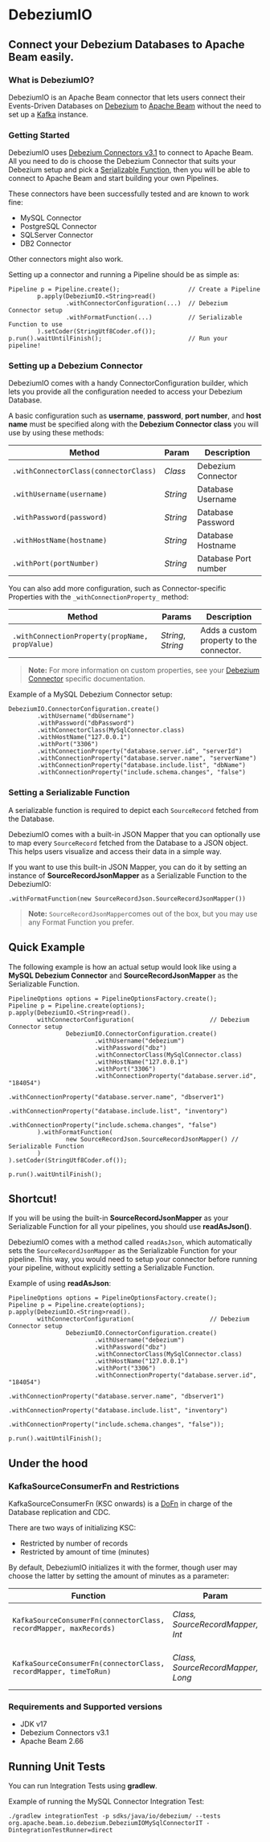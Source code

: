 <!--
    Licensed to the Apache Software Foundation (ASF) under one
    or more contributor license agreements.  See the NOTICE file
    distributed with this work for additional information
    regarding copyright ownership.  The ASF licenses this file
    to you under the Apache License, Version 2.0 (the
    "License"); you may not use this file except in compliance
    with the License.  You may obtain a copy of the License at

      http://www.apache.org/licenses/LICENSE-2.0

    Unless required by applicable law or agreed to in writing,
    software distributed under the License is distributed on an
    "AS IS" BASIS, WITHOUT WARRANTIES OR CONDITIONS OF ANY
    KIND, either express or implied.  See the License for the
    specific language governing permissions and limitations
    under the License.
-->

# DebeziumIO
## Connect your Debezium Databases to Apache Beam easily.

### What is DebeziumIO?
DebeziumIO is an Apache Beam connector that lets users connect their Events-Driven Databases on [Debezium](https://debezium.io) to [Apache Beam](https://beam.apache.org/) without the need to set up a [Kafka](https://kafka.apache.org/) instance.

### Getting Started

DebeziumIO uses [Debezium Connectors v3.1](https://debezium.io/documentation/reference/3.1/connectors/) to connect to Apache Beam. All you need to do is choose the Debezium Connector that suits your Debezium setup and pick a [Serializable Function](https://beam.apache.org/releases/javadoc/2.65.0/org/apache/beam/sdk/transforms/SerializableFunction.html), then you will be able to connect to Apache Beam and start building your own Pipelines.

These connectors have been successfully tested and are known to work fine:
*  MySQL Connector
*  PostgreSQL Connector
*  SQLServer Connector
*  DB2 Connector

Other connectors might also work.


Setting up a connector and running a Pipeline should be as simple as:
```
Pipeline p = Pipeline.create();                   // Create a Pipeline
        p.apply(DebeziumIO.<String>read()
                .withConnectorConfiguration(...)  // Debezium Connector setup
                .withFormatFunction(...)          // Serializable Function to use
        ).setCoder(StringUtf8Coder.of());
p.run().waitUntilFinish();                        // Run your pipeline!
```

### Setting up a Debezium Connector

DebeziumIO comes with a handy ConnectorConfiguration builder, which lets you provide all the configuration needed to access your Debezium Database.

A basic configuration such as **username**, **password**, **port number**, and **host name** must be specified along with the **Debezium Connector class** you will use by using these methods:

|Method|Param|Description|
|-|-|-|
|`.withConnectorClass(connectorClass)`|_Class_|Debezium Connector|
|`.withUsername(username)`|_String_|Database Username|
|`.withPassword(password)`|_String_|Database Password|
|`.withHostName(hostname)`|_String_|Database Hostname|
|`.withPort(portNumber)`|_String_|Database Port number|

You can also add more configuration, such as Connector-specific Properties with the `_withConnectionProperty_` method:

|Method|Params|Description|
|-|-|-|
|`.withConnectionProperty(propName, propValue)`|_String_, _String_|Adds a custom property to the connector.|
> **Note:** For more information on custom properties, see your [Debezium Connector](https://debezium.io/documentation/reference/3.1/connectors/) specific documentation.

Example of a MySQL Debezium Connector setup:
```
DebeziumIO.ConnectorConfiguration.create()
        .withUsername("dbUsername")
        .withPassword("dbPassword")
        .withConnectorClass(MySqlConnector.class)
        .withHostName("127.0.0.1")
        .withPort("3306")
        .withConnectionProperty("database.server.id", "serverId")
        .withConnectionProperty("database.server.name", "serverName")
        .withConnectionProperty("database.include.list", "dbName")
        .withConnectionProperty("include.schema.changes", "false")
```

### Setting a Serializable Function

A serializable function is required to depict each `SourceRecord` fetched from the Database.

DebeziumIO comes with a built-in JSON Mapper that you can optionally use to map every `SourceRecord` fetched from the Database to a JSON object. This helps users visualize and access their data in a simple way.

If you want to use this built-in JSON Mapper, you can do it by setting an instance of **SourceRecordJsonMapper** as a Serializable Function to the DebeziumIO:
```
.withFormatFunction(new SourceRecordJson.SourceRecordJsonMapper())
```
> **Note:** `SourceRecordJsonMapper`comes out of the box, but you may use any Format Function you prefer.

## Quick Example

The following example is how an actual setup would look like using a **MySQL Debezium Connector** and **SourceRecordJsonMapper** as the Serializable Function.
```
PipelineOptions options = PipelineOptionsFactory.create();
Pipeline p = Pipeline.create(options);
p.apply(DebeziumIO.<String>read().
        withConnectorConfiguration(                     // Debezium Connector setup
                DebeziumIO.ConnectorConfiguration.create()
                        .withUsername("debezium")
                        .withPassword("dbz")
                        .withConnectorClass(MySqlConnector.class)
                        .withHostName("127.0.0.1")
                        .withPort("3306")
                        .withConnectionProperty("database.server.id", "184054")
                        .withConnectionProperty("database.server.name", "dbserver1")
                        .withConnectionProperty("database.include.list", "inventory")
                        .withConnectionProperty("include.schema.changes", "false")
        ).withFormatFunction(
                new SourceRecordJson.SourceRecordJsonMapper() // Serializable Function
        )
).setCoder(StringUtf8Coder.of());

p.run().waitUntilFinish();
```

## Shortcut!

If you will be using the built-in **SourceRecordJsonMapper** as your Serializable Function for all your pipelines, you should use **readAsJson()**.

DebeziumIO comes with a method called `readAsJson`, which automatically sets the `SourceRecordJsonMapper` as the Serializable Function for your pipeline. This way, you would need to setup your connector before running your pipeline, without explicitly setting a Serializable Function.

Example of using **readAsJson**:
```
PipelineOptions options = PipelineOptionsFactory.create();
Pipeline p = Pipeline.create(options);
p.apply(DebeziumIO.<String>read().
        withConnectorConfiguration(                     // Debezium Connector setup
                DebeziumIO.ConnectorConfiguration.create()
                        .withUsername("debezium")
                        .withPassword("dbz")
                        .withConnectorClass(MySqlConnector.class)
                        .withHostName("127.0.0.1")
                        .withPort("3306")
                        .withConnectionProperty("database.server.id", "184054")
                        .withConnectionProperty("database.server.name", "dbserver1")
                        .withConnectionProperty("database.include.list", "inventory")
                        .withConnectionProperty("include.schema.changes", "false"));

p.run().waitUntilFinish();
```

## Under the hood

### KafkaSourceConsumerFn and Restrictions

KafkaSourceConsumerFn (KSC onwards) is a [DoFn](https://beam.apache.org/releases/javadoc/2.65.0/org/apache/beam/sdk/transforms/DoFn.html) in charge of the Database replication and CDC.

There are two ways of initializing KSC:
*  Restricted by number of records
*  Restricted by amount of time (minutes)

By default, DebeziumIO initializes it with the former, though user may choose the latter by setting the amount of minutes as a parameter:

|Function|Param|Description|
|-|-|-|
|`KafkaSourceConsumerFn(connectorClass, recordMapper, maxRecords)`|_Class, SourceRecordMapper, Int_|Restrict run by number of records (Default).|
|`KafkaSourceConsumerFn(connectorClass, recordMapper, timeToRun)`|_Class, SourceRecordMapper, Long_|Restrict run by amount of time (in minutes).|

### Requirements and Supported versions

-  JDK v17
-  Debezium Connectors v3.1
-  Apache Beam 2.66

## Running Unit Tests

You can run Integration Tests using **gradlew**.

Example of running the MySQL Connector Integration Test:
```
./gradlew integrationTest -p sdks/java/io/debezium/ --tests org.apache.beam.io.debezium.DebeziumIOMySqlConnectorIT -DintegrationTestRunner=direct
```
